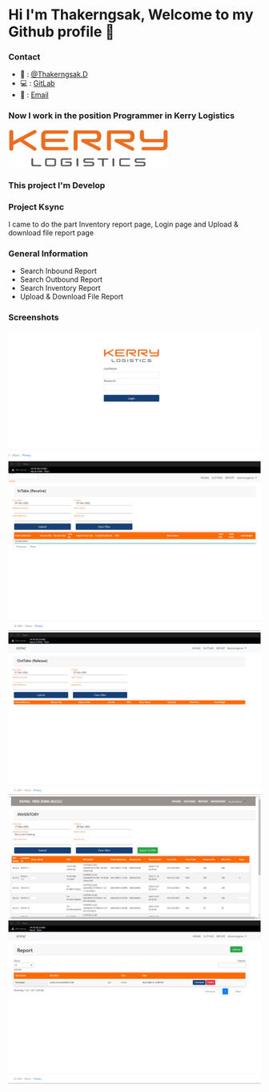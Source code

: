# Hi I'm Thakerngsak, Welcome to my Github profile 👋

### Contact

- 📱 : [@Thakerngsak.D](https://www.instagram.com/klaosan/)
- 💻 : [GitLab](https://gitlab.com/thakerngsak.du)
- 📧 : [Email](TDumrongmun@Kerrylogistics.com)

### Now I work in the position Programmer in Kerry Logistics 
![Employee data](Img/logo.png?raw=true "Login")
### This project I'm Develop  
### Project Ksync
I came to do the part  Inventory report page, Login page and Upload & download file report page 
### General Information
- Search Inbound Report
- Search Outbound Report 
- Search Inventory Report
- Upload & Download File Report 
### Screenshots
![Employee data](Img/Log.png?raw=true "Login")
![Employee data](Img/intake.png?raw=true "Intake")
![Employee data](Img/out.png?raw=true "Outtake")
![Employee data](Img/inventory.png?raw=true "Inventory")
![Employee data](Img/re.png?raw=true "Report")
<!--
**thakerngsakdd/thakerngsakdd** is a ✨ _special_ ✨ repository because its `README.md` (this file) appears on your GitHub profile.

Here are some ideas to get you started:

- 🔭 I’m currently working on ...
- 🌱 I’m currently learning ...
- 👯 I’m looking to collaborate on ...
- 🤔 I’m looking for help with ...
- 💬 Ask me about ...
- 📫 How to reach me: ...
- 😄 Pronouns: ...
- ⚡ Fun fact: ...
-->
